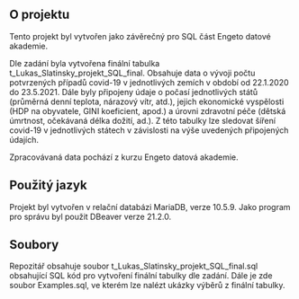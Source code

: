 <!-- O projektu -->
## O projektu

Tento projekt byl vytvořen jako závěrečný pro SQL část Engeto datové akademie. 

Dle zadání byla vytvořena finální tabulka t_Lukas_Slatinsky_projekt_SQL_final. Obsahuje data o vývoji počtu potvrzených případů covid-19 v jednotlivých zemích v období od 22.1.2020 do 23.5.2021. Dále byly připojeny údaje o počasí jednotlivých států (průměrná denní teplota, nárazový vítr, atd.), jejich ekonomické vyspělosti (HDP na obyvatele, GINI koeficient, apod.) a úrovni zdravotní péče (dětská úmrtnost, očekávaná délka dožití, ad.). Z této tabulky lze sledovat šíření covid-19 v jednotlivých státech v závislosti na výše uvedených připojených údajích.

Zpracovávaná data pochází z kurzu Engeto datová akademie.

<!-- Použitý jazyk -->
## Použitý jazyk

Projekt byl vytvořen v relační databázi MariaDB, verze 10.5.9. Jako program pro správu byl použit DBeaver verze 21.2.0.

<!-- Soubory -->
## Soubory

Repozitář obsahuje soubor t_Lukas_Slatinsky_projekt_SQL_final.sql obsahující SQL kód pro vytvoření finální tabulky dle zadání. Dále je zde soubor Examples.sql, ve kterém lze nalézt ukázky výběrů z finální tabulky.
